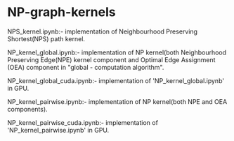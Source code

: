 # NP-graph-kernels

NPS_kernel.ipynb:- implementation of Neighbourhood Preserving Shortest(NPS) path kernel.

NP_kernel_global.ipynb:- implementation of NP kernel(both Neighbourhood Preserving Edge(NPE) kernel component and Optimal Edge Assignment (OEA) component in "global - computation algorithm".

NP_kernel_global_cuda.ipynb:- implementation of 'NP_kernel_global.ipynb' in GPU.

NP_kernel_pairwise.ipynb:- implementation of NP kernel(both NPE and OEA components).

NP_kernel_pairwise_cuda.ipynb:- implementation of 'NP_kernel_pairwise.ipynb' in GPU.
